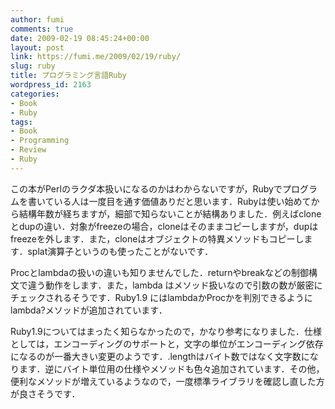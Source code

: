```yaml
---
author: fumi
comments: true
date: 2009-02-19 08:45:24+00:00
layout: post
link: https://fumi.me/2009/02/19/ruby/
slug: ruby
title: プログラミング言語Ruby
wordpress_id: 2163
categories:
- Book
- Ruby
tags:
- Book
- Programming
- Review
- Ruby
---
```


この本がPerlのラクダ本扱いになるのかはわからないですが，Rubyでプログラムを書いている人は一度目を通す価値ありだと思います．Rubyは使い始めてから結構年数が経ちますが，細部で知らないことが結構ありました．例えばcloneとdupの違い．対象がfreezeの場合，cloneはそのままコピーしますが，dupはfreezeを外します．また，cloneはオブジェクトの特異メソッドもコピーします．splat演算子というのも使ったことがないです．

Procとlambdaの扱いの違いも知りませんでした．returnやbreakなどの制御構文で違う動作をします．また，lambda はメソッド扱いなので引数の数が厳密にチェックされるそうです．Ruby1.9 にはlambdaかProcかを判別できるようにlambda?メソッドが追加されています．

Ruby1.9についてはまったく知らなかったので，かなり参考になりました．仕様としては，エンコーディングのサポートと，文字の単位がエンコーディング依存になるのが一番大きい変更のようです．.lengthはバイト数ではなく文字数になります．逆にバイト単位用の仕様やメソッドも色々追加されています．その他，便利なメソッドが増えているようなので，一度標準ライブラリを確認し直した方が良さそうです．
